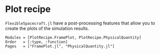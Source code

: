 # Plot recipe

`FlexibleSpacecraft.jl` have a post-processing features that allow you to create the plots of the simulation results.

```@autodocs
Modules = [PlotRecipe.FramePlot, PlotRecipe.PhysicalQuantity]
Order   = [:type, :function]
Pages   = ["FramePlot.jl", "PhysicalQuantity.jl"]
```

